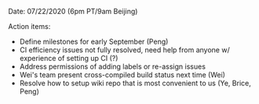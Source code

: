 Date: 07/22/2020 (6pm PT/9am Beijing)

Action items:
- Define milestones for early September (Peng)
- CI efficiency issues not fully resolved, need help from anyone w/ experience of setting up CI (?)
- Address permissions of adding labels or re-assign issues 
- Wei's team present cross-compiled build status next time (Wei)
- Resolve how to setup wiki repo that is most convenient to us (Ye, Brice, Peng)